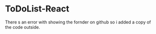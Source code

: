 # ToDoList-React

There s an error with showing the fornder on github so i added a copy of the code outside.
